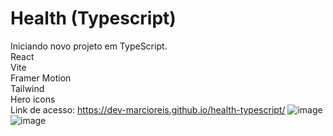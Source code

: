# Health (Typescript)
Iniciando novo projeto em TypeScript.<br>
React<br>
Vite<br>
Framer Motion<br>
Tailwind<br>
Hero icons<br>
Link de acesso: https://dev-marcioreis.github.io/health-typescript/
![image](https://user-images.githubusercontent.com/122680054/219117752-daf91a28-cacb-46b6-a3a5-d781df14b977.png)
![image](https://user-images.githubusercontent.com/122680054/219117901-023cbde5-f9b3-4c8f-91b8-44911b800663.png)


